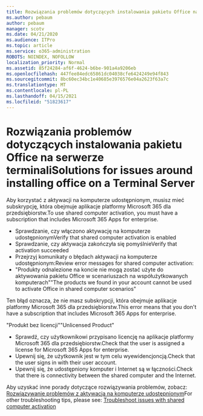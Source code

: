 ```yaml
---
title: Rozwiązania problemów dotyczących instalowania pakietu Office na serwerze terminali
ms.author: pebaum
author: pebaum
manager: scotv
ms.date: 04/21/2020
ms.audience: ITPro
ms.topic: article
ms.service: o365-administration
ROBOTS: NOINDEX, NOFOLLOW
localization_priority: Normal
ms.assetid: 85f24284-af6f-4624-b6be-901a4a9206eb
ms.openlocfilehash: 447fee84edc65861dc04038cfe6424249e94f843
ms.sourcegitcommit: 8bc60ec34bc1e40685e3976576e04a2623f63a7c
ms.translationtype: MT
ms.contentlocale: pl-PL
ms.lasthandoff: 04/15/2021
ms.locfileid: "51823617"
---
```

# <a name="solutions-for-issues-around-installing-office-on-a-terminal-server"></a><span data-ttu-id="3503f-102">Rozwiązania problemów dotyczących instalowania pakietu Office na serwerze terminali</span><span class="sxs-lookup"><span data-stu-id="3503f-102">Solutions for issues around installing office on a Terminal Server</span></span>

<span data-ttu-id="3503f-103">Aby korzystać z aktywacji na komputerze udostępnionym, musisz mieć subskrypcję, która obejmuje aplikacje platformy Microsoft 365 dla przedsiębiorstw.</span><span class="sxs-lookup"><span data-stu-id="3503f-103">To use shared computer activation, you must have a subscription that includes Microsoft 365 Apps for enterprise.</span></span>
  
- <span data-ttu-id="3503f-104">Sprawdzanie, czy włączono aktywację na komputerze udostępnionym</span><span class="sxs-lookup"><span data-stu-id="3503f-104">Verify that shared computer activation is enabled</span></span>
- <span data-ttu-id="3503f-105">Sprawdzanie, czy aktywacja zakończyła się pomyślnie</span><span class="sxs-lookup"><span data-stu-id="3503f-105">Verify that activation succeeded</span></span>
- <span data-ttu-id="3503f-106">Przejrzyj komunikaty o błędach aktywacji na komputerze udostępnionym:</span><span class="sxs-lookup"><span data-stu-id="3503f-106">Review error messages for shared computer activation:</span></span>
- <span data-ttu-id="3503f-107">"Produkty odnalezione na koncie nie mogą zostać użyte do aktywowania pakietu Office w scenariuszach na współużytkowanych komputerach"</span><span class="sxs-lookup"><span data-stu-id="3503f-107">"The products we found in your account cannot be used to activate Office in shared computer scenarios"</span></span>
  
<span data-ttu-id="3503f-108">Ten błąd oznacza, że nie masz subskrypcji, która obejmuje aplikacje platformy Microsoft 365 dla przedsiębiorstw.</span><span class="sxs-lookup"><span data-stu-id="3503f-108">This error means that you don't have a subscription that includes Microsoft 365 Apps for enterprise.</span></span>

<span data-ttu-id="3503f-109">"Produkt bez licencji"</span><span class="sxs-lookup"><span data-stu-id="3503f-109">"Unlicensed Product"</span></span>

- <span data-ttu-id="3503f-110">Sprawdź, czy użytkownikowi przypisano licencję na aplikacje platformy Microsoft 365 dla przedsiębiorstw.</span><span class="sxs-lookup"><span data-stu-id="3503f-110">Check that the user is assigned a license for Microsoft 365 Apps for enterprise.</span></span>
- <span data-ttu-id="3503f-111">Upewnij się, że użytkownik jest w tym celu wyewidencjoncją.</span><span class="sxs-lookup"><span data-stu-id="3503f-111">Check that the user signs in with their user account.</span></span>
- <span data-ttu-id="3503f-112">Upewnij się, że udostępniony komputer i Internet są w łączności.</span><span class="sxs-lookup"><span data-stu-id="3503f-112">Check that there is connectivity between the shared computer and the Internet.</span></span>

<span data-ttu-id="3503f-113">Aby uzyskać inne porady dotyczące rozwiązywania problemów, zobacz: [Rozwiązywanie problemów z aktywacją na komputerze udostępnionym](https://docs.microsoft.com/DeployOffice/troubleshoot-shared-computer-activation)</span><span class="sxs-lookup"><span data-stu-id="3503f-113">For other troubleshooting tips, please see: [Troubleshoot issues with shared computer activation](https://docs.microsoft.com/DeployOffice/troubleshoot-shared-computer-activation)</span></span>